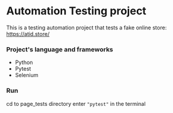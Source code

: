 # Automation Testing project
This is a testing automation project that tests a fake online store:
https://atid.store/

### Project's language and frameworks 
* Python
* Pytest
* Selenium

### Run
cd to page_tests directory
enter ```"pytest"``` in the terminal

